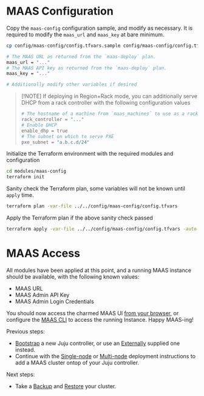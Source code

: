 # MAAS Configuration

Copy the `maas-config` configuration sample, and modify as necessary. It is required to modify the `maas_url` and `maas_key` at bare minimum.

```bash
cp config/maas-config/config.tfvars.sample config/maas-config/config.tfvars
```
```bash
# The MAAS URL as returned from the `maas-deploy` plan.
maas_url = "..."
# The MAAS API key as returned from the `maas-deploy` plan.
maas_key = "..."

# Additionally modify other variables if desired
```
> [!NOTE] If deploying in Region+Rack mode, you can additionally serve DHCP from a rack controller with the following configuration values
> ```bash
> # The hostname of a machine from `maas_machines` to use as a rack controller.
> rack_controller = "..."
> # Enable DHCP
> enable_dhp = true
> # The subnet on which to serve PXE
> pxe_subnet = "a.b.c.d/24"
> ```

Initialize the Terraform environment with the required modules and configuration

```bash
cd modules/maas-config
terraform init
```

Sanity check the Terraform plan, some variables will not be known until `apply` time.

```bash
terraform plan -var-file ../../config/maas-config/config.tfvars
```

Apply the Terraform plan if the above sanity check passed

```bash
terraform apply -var-file ../../config/maas-config/config.tfvars -auto-approve
```


# MAAS Access

All modules have been applied at this point, and a running MAAS instance should be available, with the following known values:

- MAAS URL
- MAAS Admin API Key
- MAAS Admin Login Credentials


You should now access the charmed MAAS UI [from your browser](https://canonical.com/maas/docs/how-to-get-maas-up-and-running#p-9034-web-ui-setup), or configure the [MAAS CLI](https://canonical.com/maas/docs/how-to-get-maas-up-and-running#p-9034-cli-setup) to access the running Instance. Happy MAAS-ing!


Previous steps:
- [Bootstrap](./how_to_bootstrap_juju.md) a new Juju controller, or use an [Externally](./how_to_deploy_to_a_bootstrapped_controller.md) supplied one instead.
- Continue with the [Single-node](./how_to_deploy_single_node.md) or [Multi-node](./how_to_deploy_multi_node.md) deployment instructions to add a MAAS cluster ontop of your Juju controller.

Next steps:
- Take a [Backup](./how_to_backup.md) and [Restore](./how_to_restore.md) your cluster.
